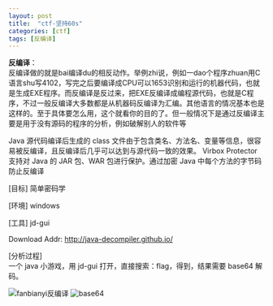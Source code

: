 ```yaml
---
layout: post
title:  "ctf-坚持60s"
categories: [ctf]
tags: [反编译]
---
```

**反编译**：  
反编译做的就是bai编译du的相反动作。举例zhi说，例如一dao个程序zhuan用C语言shu写4102，写完之后要编译成CPU可以1653识别和运行的机器代码，也就是生成EXE程序。而反编译是反过来，把EXE反编译成编程源代码，也就是C程序，不过一般反编译大多数都是从机器码反编译为汇编。其他语言的情况基本也是这样的。至于具体要怎么用，这个就看你的目的了。但一般情况下是通过反编译主要是用于没有源码的程序的分析，例如破解别人的软件等  

Java 源代码编译后生成的 class 文件由于包含类名、方法名、变量等信息，很容易被反编译，且反编译后几乎可以达到与源代码一致的效果。 Virbox Protector 支持对 Java 的 JAR 包、WAR 包进行保护。通过加密 Java 中每个方法的字节码防止反编译

[目标]
简单密码学

[环境]
windows

[工具]
jd-gui  

Download Addr: <http://java-decompiler.github.io/>  

[分析过程]  
一个 java 小游戏，用 jd-gui 打开，直接搜索：flag，得到，结果需要 base64 解码。

![fanbianyi反编译](https://adworld.xctf.org.cn/media/task/writeup/cn/%E5%9D%9A%E6%8C%8160s/1.png)
![base64](https://adworld.xctf.org.cn/media/task/writeup/cn/%E5%9D%9A%E6%8C%8160s/2.png)
